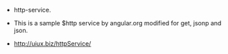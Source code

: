 - http-service.

- This is a sample $http service by angular.org modified for get, jsonp and json. 
- http://uiux.biz/httpService/
